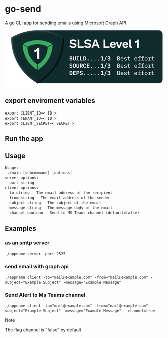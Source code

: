 # go-send
A go CLI app for sending emails using Microsoft Graph API

![Alt text](slsa/SLSA-Badge-full-level1.svg)

## export enviroment variables
```
export CLIENT_ID=< ID >
export TENANT_ID=< ID >
export CLIENT_SECRET=< SECRET >
```
## Run the app
## Usage
```
Usage:
 ./main [subcommand] [options]
server options:
 -port string
client options:
 -to string - The email address of the recipient
 -from string - The email address of the sender
 -subject string - The subject of the email
 -message string - The message body of the email
 -channel boolean - Send to MS Teams channel (default=false)
```
## Examples
### as an smtp server
```
./appname server -port 2525
```
### send email with graph api
```
./appname client -to="mail@example.com" -from="mail@example.com" -subject="Example Subject" -message="Example Message"
```
### Send Alert to Ms Teams channel
```
./appname client -to="mail@example.com" -from="mail@example.com" -subject="Example Subject" -message="Example Message" --channel=true
```
> [!NOTE]  
> The flag channel is "false" by default
